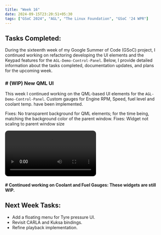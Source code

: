 ```yaml
---
title: "Week 16"
date: 2024-09-15T23:20:51+05:30
tags: ["GSoC 2024", "AGL", "The Linux Foundation", "GSoC '24 WPR"]
---
```


## Tasks Completed:

During the sixteenth week of my Google Summer of Code (GSoC) project, I continued working on refactoring developing the UI elements and the Keypad features for the `AGL-Demo-Control-Panel`. Below, I provide detailed information about the tasks completed, documentation updates, and plans for the upcoming week.

### # (WIP) New QML UI

This week I continued working on the QML-based UI elements for the `AGL-Demo-Control-Panel`.  Custom gauges for Engine RPM, Speed, fuel level and coolant temp. have been implemented.

Fixes: No transparent background for QML elements; for  the time being, matching the background color of the parent window.
Fixes: Widget not scaling to parent window size

<video src="./Gauge.mp4" controls="controls" style="max-width: auto; border-radius: 10px">
</video>

#### # Continued working on Coolant and Fuel Gauges: These widgets are still WIP.


## Next Week Tasks:

- Add a floating menu for Tyre pressure UI.
- Revisit CARLA and Kuksa bindings.
- Refine playback implementation.